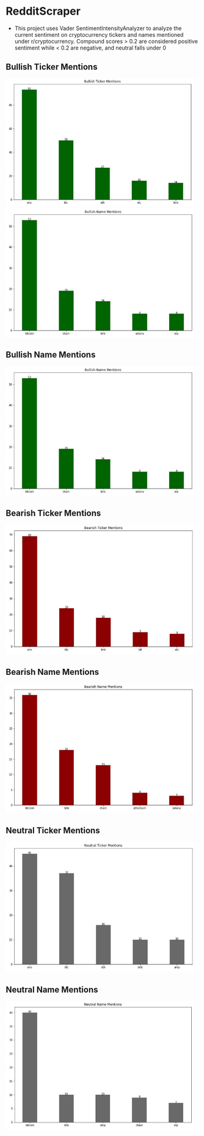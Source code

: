 # RedditScraper

- This project uses Vader SentimentIntensityAnalyzer to analyze the current sentiment on cryptocurrency tickers
  and names mentioned under r/cryptocurrency. Compound scores > 0.2 are considered positive sentiment while < 0.2
  are negative, and neutral falls under 0

## Bullish Ticker Mentions

![](Project/screenshots/bul_ticker.jpg) ![](Project/screenshots/bull_name.jpg)

## Bullish Name Mentions

![](Project/screenshots/bull_name.jpg)

## Bearish Ticker Mentions

![](Project/screenshots/bear_ticker.jpg)

## Bearish Name Mentions

![](Project/screenshots/bear_name.jpg)

## Neutral Ticker Mentions

![](Project/screenshots/neu_ticker.jpg)

## Neutral Name Mentions

![](Project/screenshots/neu_name.jpg)
